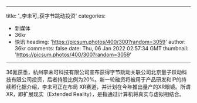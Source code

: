 
---
title: '_李未可_获字节跳动投资'
categories: 
 - 新媒体
 - 36kr
 - 快讯
headimg: 'https://picsum.photos/400/300?random=3059'
author: 36kr
comments: false
date: Thu, 06 Jan 2022 02:57:34 GMT
thumbnail: 'https://picsum.photos/400/300?random=3059'
---

<div>   
36氪获悉，杭州李未可科技有限公司宣布获得字节跳动关联公司北京量子跃动科技有限公司投资，后者持股比例为20%。新一轮融资将被用于产品研发和IP的持续孵化据介绍，李未可正在布局 XR赛道，并计划在今年推出量产的XR眼镜。所谓XR，即扩展现实（Extended Reality），是指通过计算机将真实与虚拟相结合。  
</div>
            
